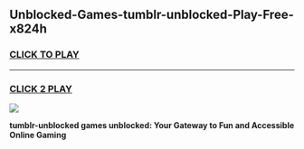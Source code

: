 
## Unblocked-Games-tumblr-unblocked-Play-Free-x824h
<h3>
<a href="https://premium76.site?title=tumblr-unblocked&ref=23A">CLICK TO PLAY</a></h3>
<hr>

<h3>
<a href="https://premium76.site?title=tumblr-unblocked&ref=23A">CLICK 2 PLAY</a>
  
</h3>

<a href="https://premium76.site?title=tumblr-unblocked&ref=23A"><img src="https://clearcache.store/games.png"></a>


**tumblr-unblocked games unblocked: Your Gateway to Fun and Accessible Online Gaming**
